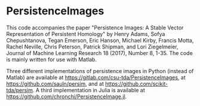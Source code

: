 # PersistenceImages
This code accompanies the paper "Persistence Images: A Stable Vector Representation of Persistent Homology" by Henry Adams, Sofya Chepushtanova, Tegan Emerson, Eric Hanson, Michael Kirby, Francis Motta, Rachel Neville, Chris Peterson, Patrick Shipman, and Lori Ziegelmeier, Journal of Machine Learning Research 18 (2017), Number 8, 1-35. The code is mainly written for use with Matlab.

Three different implementations of persistence images in Python (instead of Matlab) are available at https://gitlab.com/csu-tda/PersistenceImages, at https://github.com/sauln/persim, and at https://github.com/scikit-tda/persim.
A third implementation in Julia is available at https://github.com/chronchi/PersistenceImage.jl.
